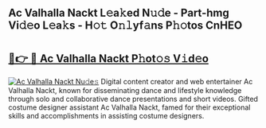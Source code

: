 ## Ac Valhalla Nackt L𝚎a𝚔ed N𝚞𝚍e - Part-hmg Vi𝚍𝚎o L𝚎a𝚔s - H𝚘𝚝 O𝚗𝚕yf𝚊ns P𝚑𝚘tos CnHEO

# <h2><a href="http://kfdj68.oniu.top/?m=Ac+Valhalla+Nackt">🔗👉 🔴 Ac Valhalla Nackt P𝚑ot𝚘𝚜 V𝚒d𝚎o</a></h2>

[![Ac Valhalla Nackt Nu𝚍e𝚜](https://i.imgur.com/0qMVB7G.gif)](http://kfdj68.oniu.top/?m=Ac+Valhalla+Nackt)
Digital content creator and web entertainer Ac Valhalla Nackt, known for disseminating dance and lifestyle knowledge through solo and collaborative dance presentations and short videos. Gifted costume designer assistant Ac Valhalla Nackt, famed for their exceptional skills and accomplishments in assisting costume designers.  
